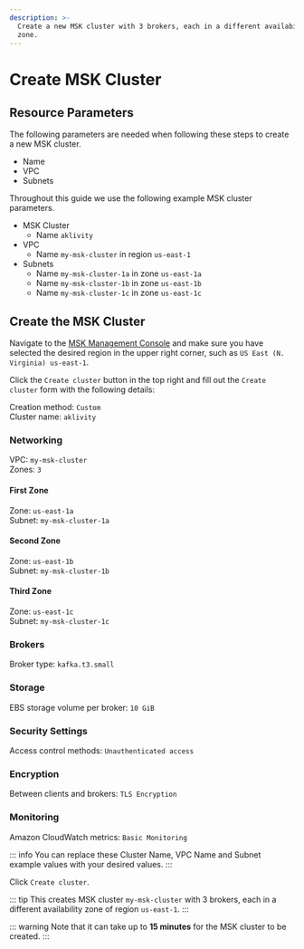 ```yaml
---
description: >-
  Create a new MSK cluster with 3 brokers, each in a different availability
  zone.
---
```


# Create MSK Cluster

## Resource Parameters

The following parameters are needed when following these steps to create a new MSK cluster.

- Name
- VPC
- Subnets

Throughout this guide we use the following example MSK cluster parameters.

- MSK Cluster
  - Name `aklivity`
- VPC
  - Name `my-msk-cluster` in region `us-east-1`
- Subnets
  - Name `my-msk-cluster-1a` in zone `us-east-1a`
  - Name `my-msk-cluster-1b` in zone `us-east-1b`
  - Name `my-msk-cluster-1c` in zone `us-east-1c`

## Create the MSK Cluster

Navigate to the [MSK Management Console](https://console.aws.amazon.com/msk) and make sure you have selected the desired region in the upper right corner, such as `US East (N. Virginia) us-east-1`.

Click the `Create cluster` button in the top right and fill out the `Create cluster` form with the following details:

Creation method: `Custom`\
Cluster name: `aklivity`

### Networking

VPC: `my-msk-cluster`\
Zones: `3`

#### First Zone

Zone: `us-east-1a`\
Subnet: `my-msk-cluster-1a`

#### Second Zone

Zone: `us-east-1b`\
Subnet: `my-msk-cluster-1b`

#### Third Zone

Zone: `us-east-1c`\
Subnet: `my-msk-cluster-1c`

### Brokers

Broker type: `kafka.t3.small`

### Storage

EBS storage volume per broker: `10 GiB`

### Security Settings

Access control methods: `Unauthenticated access`

### Encryption

Between clients and brokers: `TLS Encryption`

### Monitoring

Amazon CloudWatch metrics: `Basic Monitoring`

::: info
You can replace these Cluster Name, VPC Name and Subnet example values with your desired values.
:::

Click `Create cluster`.

::: tip
This creates MSK cluster `my-msk-cluster` with 3 brokers, each in a different availability zone of region `us-east-1`.
:::

::: warning
Note that it can take up to **15 minutes** for the MSK cluster to be created.
:::
